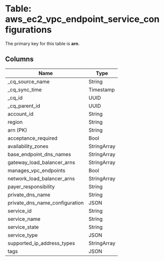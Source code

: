 # Table: aws_ec2_vpc_endpoint_service_configurations



The primary key for this table is **arn**.


## Columns
| Name          | Type          |
| ------------- | ------------- |
|_cq_source_name|String|
|_cq_sync_time|Timestamp|
|_cq_id|UUID|
|_cq_parent_id|UUID|
|account_id|String|
|region|String|
|arn (PK)|String|
|acceptance_required|Bool|
|availability_zones|StringArray|
|base_endpoint_dns_names|StringArray|
|gateway_load_balancer_arns|StringArray|
|manages_vpc_endpoints|Bool|
|network_load_balancer_arns|StringArray|
|payer_responsibility|String|
|private_dns_name|String|
|private_dns_name_configuration|JSON|
|service_id|String|
|service_name|String|
|service_state|String|
|service_type|JSON|
|supported_ip_address_types|StringArray|
|tags|JSON|